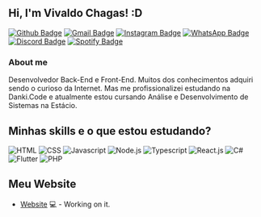 ## Hi, I'm Vivaldo Chagas! :D

[![Github Badge](https://img.shields.io/badge/GitHub-100000?style=for-the-badge&logo=github&logoColor=white)](https://github.com/Nosferatuvjr)
[![Gmail Badge](https://img.shields.io/badge/Gmail-D14836?style=for-the-badge&logo=gmail&logoColor=white)](mailto:vivaldochagassjr@gmail.com/)
[![Instagram Badge](https://img.shields.io/badge/Instagram-E4405F?style=for-the-badge&logo=instagram&logoColor=white)](https://www.instagram.com/1997vjr/)
[![WhatsApp Badge](https://img.shields.io/badge/WhatsApp-25D366?style=for-the-badge&logo=whatsapp&logoColor=white)](https://api.whatsapp.com/send?phone=5592996041179&text=Oi%2C%20vim%20pelo%20teu%20perfil%20no%20Github.)
[![Discord Badge](https://img.shields.io/badge/Discord-7289DA?style=for-the-badge&logo=discord&logoColor=white)](https://discord.gg/jbTZW8Wa)
[![Spotify Badge](https://img.shields.io/badge/Spotify-1ED760?&style=for-the-badge&logo=spotify&logoColor=white)](https://open.spotify.com/user/22ely24chjvpjxndfw2abmata?si=V5wCz4zmQ7iQA2QR1hiwDA)

### About me

Desenvolvedor Back-End e Front-End. Muitos dos conhecimentos adquiri sendo o curioso da Internet. Mas me profissionalizei estudando na Danki.Code e atualmente estou cursando Análise e Desenvolvimento de Sistemas na Estácio.

## Minhas skills e o que estou estudando?

![HTML](https://img.shields.io/badge/HTML5-E34F26?style=for-the-badge&logo=html5&logoColor=white)
![CSS](https://img.shields.io/badge/CSS3-1572B6?style=for-the-badge&logo=css3&logoColor=white)
![Javascript](https://img.shields.io/badge/JavaScript-F7DF1E?style=for-the-badge&logo=javascript&logoColor=black)
![Node.js](https://img.shields.io/badge/Node.js-43853D?style=for-the-badge&logo=node.js&logoColor=white)
![Typescript](https://img.shields.io/badge/TypeScript-007ACC?style=for-the-badge&logo=typescript&logoColor=white)
![React.js](https://img.shields.io/badge/React-20232A?style=for-the-badge&logo=react&logoColor=61DAFB)
![C#](https://camo.githubusercontent.com/256f498d9e3128b19f8cb5558884749179db9118aaa6e31d3f7c5da34edf5c8c/68747470733a2f2f696d672e736869656c64732e696f2f62616467652f632532332532302d2532333233393132302e7376673f267374796c653d666f722d7468652d6261646765266c6f676f3d632d7368617270266c6f676f436f6c6f723d7768697465)
![Flutter](https://img.shields.io/badge/Flutter-02569B?style=for-the-badge&logo=flutter&logoColor=white)
![PHP](https://img.shields.io/badge/PHP-777BB4?style=for-the-badge&logo=php&logoColor=white)

## Meu Website
- [Website](https://amazonasdev.com) 💻 - Working on it.
